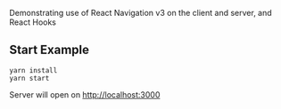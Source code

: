 Demonstrating use of React Navigation v3 on the client and server, and React Hooks

## Start Example

```
yarn install
yarn start
```

Server will open on [http://localhost:3000](http://localhost:3000)
